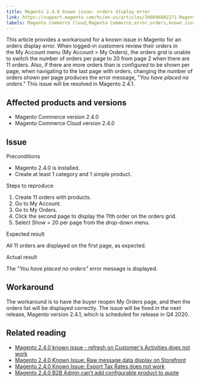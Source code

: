 ```yaml
---
title: Magento 2.4.0 known issue: orders display error
link: https://support.magento.com/hc/en-us/articles/360046802271-Magento-2-4-0-known-issue-orders-display-error
labels: Magento Commerce Cloud,Magento Commerce,error,orders,known issues,2.4.0,display
---
```


<p>This article provides a workaround for a known issue in Magento for an orders display error. When logged-in customers review their orders in the My Account menu (My Account &gt; My Orders), the orders grid is unable to switch the number of orders per page to 20 from page 2 when there are 11 orders. Also, if there are more orders than is configured to be shown per page, when navigating to the last page with orders, changing the number of orders shown per page produces the error message, "<em>You have placed no orders</em>." This issue will be resolved in Magento 2.4.1.</p>
<h2>Affected products and versions</h2>
<ul>
<li>Magento Commerce version 2.4.0</li>
<li>Magento Commerce Cloud version 2.4.0</li>
</ul>
<h2>Issue</h2>
<p>Preconditions</p>
<ul>
<li>Magento 2.4.0 is installed.</li>
<li>Create at least 1 category and 1 simple product.</li>
</ul>
<p>Steps to reproduce</p>
<ol>
<li>Create 11 orders with products. </li>
<li>Go to My Account. </li>
<li>Go to My Orders.</li>
<li>Click the second page to display the 11th order on the orders grid.</li>
<li>Select Show = 20 per page from the drop-down menu. </li>
</ol>
<p>Expected result</p>
<p>All 11 orders are displayed on the first page, as expected.</p>
<p>Actual result</p>
<p>The "<em>You have placed no orders"</em> error message is displayed.</p>
<h2>Workaround</h2>
<p>The workaround is to have the buyer reopen My Orders page, and then the orders list will be displayed correctly. The issue will be fixed in the next release, Magento version 2.4.1, which is scheduled for release in Q4 2020.</p>
<h2>Related reading</h2>
<ul>
<li><a href="https://support.magento.com/hc/en-us/articles/360046091332">Magento 2.4.0 known issue - refresh on Customer's Activities does not work</a></li>
<li><a href="https://support.magento.com/hc/en-us/articles/360045804332">Magento 2.4.0 Known Issue: Raw message data display on Storefront</a></li>
<li><a href="https://support.magento.com/hc/en-us/articles/360045850032">Magento 2.4.0 Known Issue: Export Tax Rates does not work</a></li>
<li><a href="https://support.magento.com/hc/en-us/articles/360046801971">Magento 2.4.0 B2B Admin can't add configurable product to quote</a></li>
</ul>